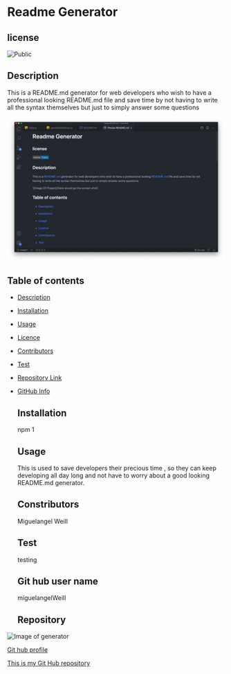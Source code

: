 # Readme Generator
  ## license
  ![Public](https://img.shields.io/badge/license-Public-blue)

  ## Description
  This is a README.md generator for web developers who wish to have a professional looking README.md file and save time by not having to write all the syntax themselves but just to simply answer some questions

  ![Image Of Project](./02-Homework/Develop/imageOfProject.jpg)

  ## Table of contents
- [Description](#Description)
- [Installation](#Installation)
- [Usage](#Usage)
- [Licence](#License)
- [Contributors](#Contributors)
- [Test](#Test)
- [Repository Link](#Repository)
- [GitHub Info](#GitHub)

  ## Installation
   npm 1

  ## Usage
  This is used to save developers their precious time , so they can keep developing all day long and not have to worry about a good looking README.md generator.

  ## Constributors
  Miguelangel Weill

  ## Test
  testing

  ## Git hub user name
  miguelangelWeill

  ## Repository

![Image of generator](https://avatars2.githubusercontent.com/u/64563531?v=4)

[Git hub profile](https://api.github.com/users/Miguelangelweill)

[This is my Git Hub repository](https://github.com/Miguelangelweill)
